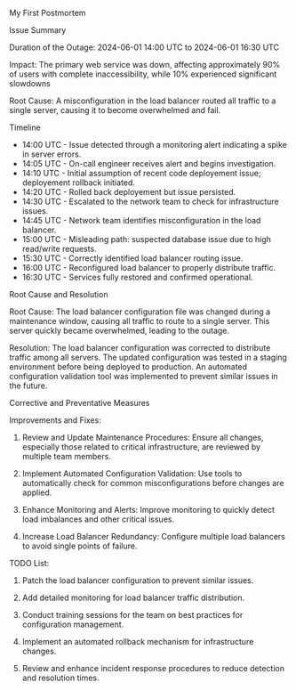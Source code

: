 My First Postmortem

Issue Summary

Duration of the Outage:
2024-06-01 14:00 UTC to 2024-06-01 16:30 UTC

Impact:
The primary web service was down, affecting approximately 90% of users with complete inaccessibility, while 10% experienced significant slowdowns

Root Cause:
A misconfiguration in the load balancer routed all traffic to a single server, causing it to become overwhelmed and fail.

Timeline
 * 14:00 UTC - Issue detected through a monitoring alert indicating a spike in server errors.
 * 14:05 UTC - On-call engineer receives alert and begins investigation.
 * 14:10 UTC - Initial assumption of recent code deployement issue; deployement rollback initiated.
 * 14:20 UTC - Rolled back deployement but issue persisted.
 * 14:30 UTC - Escalated to the network team to check for infrastructure issues.
 * 14:45 UTC - Network team identifies misconfiguration in the load balancer.
 * 15:00 UTC - Misleading path: suspected database issue due to high read/write requests.
 * 15:30 UTC - Correctly identified load balancer routing issue.
 * 16:00 UTC - Reconfigured load balancer to properly distribute traffic.
 * 16:30 UTC - Services fully restored and confirmed operational.

Root Cause and Resolution

Root Cause:
The load balancer configuration file was changed during a maintenance window, causing all traffic to route to a single server. This server quickly became overwhelmed, leading to the outage.

Resolution:
The load balancer configuration was corrected to distribute traffic among all servers. The updated configuration was tested in a staging environment before being deployed to production. An automated configuration validation tool was implemented to prevent similar issues in the future.

Corrective and Preventative Measures

Improvements and Fixes:

 1. Review and Update Maintenance Procedures: Ensure all changes, especially those related to critical infrastructure, are reviewed by multiple team members.

 2. Implement Automated Configuration Validation: Use tools to automatically check for common misconfigurations before changes are applied.

 3. Enhance Monitoring and Alerts: Improve monitoring to quickly detect load imbalances and other critical issues.

 4. Increase Load Balancer Redundancy: Configure multiple load balancers to avoid single points of failure.

TODO List:

 1. Patch the load balancer configuration to prevent similar issues.

 2. Add detailed monitoring for load balancer traffic distribution.

 3. Conduct training sessions for the team on best practices for configuration management.

 4. Implement an automated rollback mechanism for infrastructure changes.

 5. Review and enhance incident response procedures to reduce detection and resolution times.
